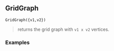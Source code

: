 ## GridGraph

```
GridGraph({v1,v2})
```

> returns the grid graph with `v1 x v2` vertices.
 

### Examples

```


``` 